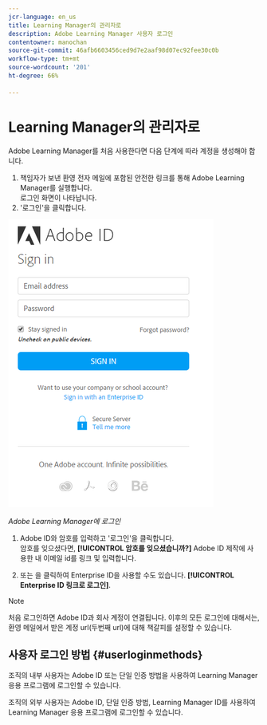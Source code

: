 ```yaml
---
jcr-language: en_us
title: Learning Manager의 관리자로
description: Adobe Learning Manager 사용자 로그인
contentowner: manochan
source-git-commit: 46afb6603456ced9d7e2aaf98d07ec92fee30c0b
workflow-type: tm+mt
source-wordcount: '201'
ht-degree: 66%

---
```




# Learning Manager의 관리자로

Adobe Learning Manager를 처음 사용한다면 다음 단계에 따라 계정을 생성해야 합니다.

1. 책임자가 보낸 환영 전자 메일에 포함된 안전한 링크를 통해 Adobe Learning Manager를 실행합니다.\
   로그인 화면이 나타납니다.
1. &#39;로그인&#39;을 클릭합니다.

![](assets/adobeid-signin.png)

*Adobe Learning Manager에 로그인*

1. Adobe ID와 암호를 입력하고 &#39;로그인&#39;을 클릭합니다.\
   암호를 잊으셨다면, **[!UICONTROL 암호를 잊으셨습니까?]** Adobe ID 제작에 사용한 내 이메일 id를 링크 및 입력합니다.

1. 또는 을 클릭하여 Enterprise ID을 사용할 수도 있습니다. **[!UICONTROL Enterprise ID 링크로 로그인]**.

>[!NOTE]
>
>처음 로그인하면 Adobe ID과 회사 계정이 연결됩니다. 이후의 모든 로그인에 대해서는, 환영 메일에서 받은 계정 url(두번째 url)에 대해 책갈피를 설정할 수 있습니다.

## 사용자 로그인 방법 {#userloginmethods}

조직의 내부 사용자는 Adobe ID 또는 단일 인증 방법을 사용하여 Learning Manager 응용 프로그램에 로그인할 수 있습니다.

조직의 외부 사용자는 Adobe ID, 단일 인증 방법, Learning Manager ID를 사용하여 Learning Manager 응용 프로그램에 로그인할 수 있습니다.
